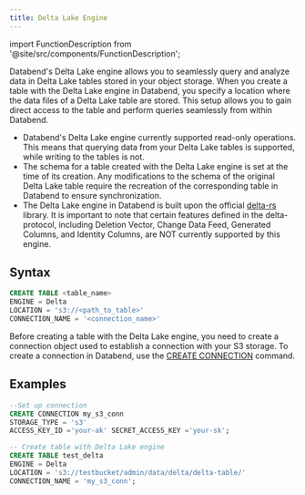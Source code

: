 ```yaml
---
title: Delta Lake Engine
---
```

import FunctionDescription from '@site/src/components/FunctionDescription';

<FunctionDescription description="Introduced or updated: v1.2.262"/>

Databend's Delta Lake engine allows you to seamlessly query and analyze data in Delta Lake tables stored in your object storage. When you create a table with the Delta Lake engine in Databend, you specify a location where the data files of a Delta Lake table are stored. This setup allows you to gain direct access to the table and perform queries seamlessly from within Databend.

- Databend's Delta Lake engine currently supported read-only operations. This means that querying data from your Delta Lake tables is supported, while writing to the tables is not.
- The schema for a table created with the Delta Lake engine is set at the time of its creation. Any modifications to the schema of the original Delta Lake table require the recreation of the corresponding table in Databend to ensure synchronization.
- The Delta Lake engine in Databend is built upon the official [delta-rs](https://github.com/delta-io/delta-rs) library. It is important to note that certain features defined in the delta-protocol, including Deletion Vector, Change Data Feed, Generated Columns, and Identity Columns, are NOT currently supported by this engine.

## Syntax

```sql
CREATE TABLE <table_name> 
ENGINE = Delta 
LOCATION = 's3://<path_to_table>' 
CONNECTION_NAME = '<connection_name>'
```

Before creating a table with the Delta Lake engine, you need to create a connection object used to establish a connection with your S3 storage. To create a connection in Databend, use the [CREATE CONNECTION](../../10-sql-commands/00-ddl/13-connection/create-connection.md) command.

## Examples

```sql
--Set up connection
CREATE CONNECTION my_s3_conn 
STORAGE_TYPE = 's3' 
ACCESS_KEY_ID ='your-ak' SECRET_ACCESS_KEY ='your-sk';

-- Create table with Delta Lake engine
CREATE TABLE test_delta 
ENGINE = Delta 
LOCATION = 's3://testbucket/admin/data/delta/delta-table/' 
CONNECTION_NAME = 'my_s3_conn';
```
